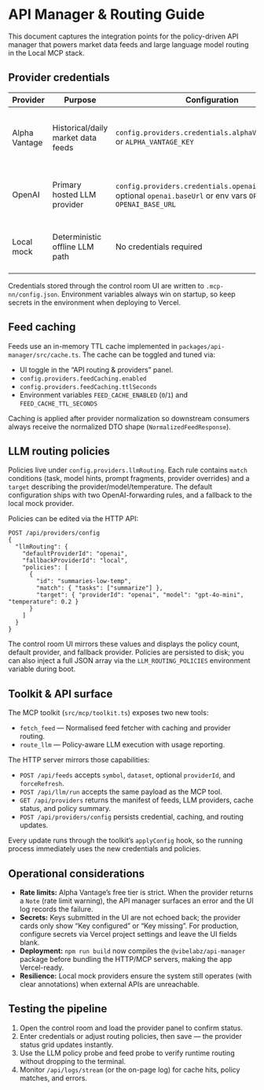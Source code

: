 # API Manager & Routing Guide

This document captures the integration points for the policy-driven API manager that powers market data feeds and large language model routing in the Local MCP stack.

## Provider credentials

| Provider | Purpose | Configuration | Notes |
| --- | --- | --- | --- |
| Alpha Vantage | Historical/daily market data feeds | `config.providers.credentials.alphaVantage.apiKey` or `ALPHA_VANTAGE_KEY` | The UI exposes a field for entering the key. Requests fail fast if the key is missing. |
| OpenAI | Primary hosted LLM provider | `config.providers.credentials.openai.apiKey` and optional `openai.baseUrl` or env vars `OPENAI_API_KEY`, `OPENAI_BASE_URL` | Base URL enables Azure/OpenAI-compatible deployments. |
| Local mock | Deterministic offline LLM path | No credentials required | Provides a low-latency fallback and a safe default for tests. |

Credentials stored through the control room UI are written to `.mcp-nn/config.json`. Environment variables always win on startup, so keep secrets in the environment when deploying to Vercel.

## Feed caching

Feeds use an in-memory TTL cache implemented in `packages/api-manager/src/cache.ts`. The cache can be toggled and tuned via:

- UI toggle in the “API routing & providers” panel.
- `config.providers.feedCaching.enabled`
- `config.providers.feedCaching.ttlSeconds`
- Environment variables `FEED_CACHE_ENABLED` (`0`/`1`) and `FEED_CACHE_TTL_SECONDS`

Caching is applied after provider normalization so downstream consumers always receive the normalized DTO shape (`NormalizedFeedResponse`).

## LLM routing policies

Policies live under `config.providers.llmRouting`. Each rule contains `match` conditions (task, model hints, prompt fragments, provider overrides) and a `target` describing the provider/model/temperature. The default configuration ships with two OpenAI-forwarding rules, and a fallback to the local mock provider.

Policies can be edited via the HTTP API:

```
POST /api/providers/config
{
  "llmRouting": {
    "defaultProviderId": "openai",
    "fallbackProviderId": "local",
    "policies": [
      {
        "id": "summaries-low-temp",
        "match": { "tasks": ["summarize"] },
        "target": { "providerId": "openai", "model": "gpt-4o-mini", "temperature": 0.2 }
      }
    ]
  }
}
```

The control room UI mirrors these values and displays the policy count, default provider, and fallback provider. Policies are persisted to disk; you can also inject a full JSON array via the `LLM_ROUTING_POLICIES` environment variable during boot.

## Toolkit & API surface

The MCP toolkit (`src/mcp/toolkit.ts`) exposes two new tools:

- `fetch_feed` — Normalised feed fetcher with caching and provider routing.
- `route_llm` — Policy-aware LLM execution with usage reporting.

The HTTP server mirrors those capabilities:

- `POST /api/feeds` accepts `symbol`, `dataset`, optional `providerId`, and `forceRefresh`.
- `POST /api/llm/run` accepts the same payload as the MCP tool.
- `GET /api/providers` returns the manifest of feeds, LLM providers, cache status, and policy summary.
- `POST /api/providers/config` persists credential, caching, and routing updates.

Every update runs through the toolkit’s `applyConfig` hook, so the running process immediately uses the new credentials and policies.

## Operational considerations

- **Rate limits:** Alpha Vantage’s free tier is strict. When the provider returns a `Note` (rate limit warning), the API manager surfaces an error and the UI log records the failure.
- **Secrets:** Keys submitted in the UI are not echoed back; the provider cards only show “Key configured” or “Key missing”. For production, configure secrets via Vercel project settings and leave the UI fields blank.
- **Deployment:** `npm run build` now compiles the `@vibelabz/api-manager` package before bundling the HTTP/MCP servers, making the app Vercel-ready.
- **Resilience:** Local mock providers ensure the system still operates (with clear annotations) when external APIs are unreachable.

## Testing the pipeline

1. Open the control room and load the provider panel to confirm status.
2. Enter credentials or adjust routing policies, then save — the provider status grid updates instantly.
3. Use the LLM policy probe and feed probe to verify runtime routing without dropping to the terminal.
4. Monitor `/api/logs/stream` (or the on-page log) for cache hits, policy matches, and errors.
